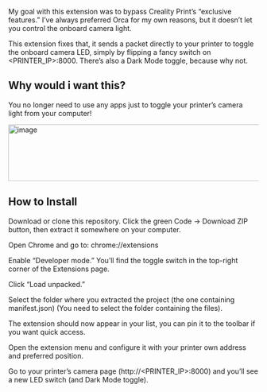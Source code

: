 My goal with this extension was to bypass Creality Print’s “exclusive features.” I’ve always preferred Orca for my own reasons, but it doesn’t let you control the onboard camera light.

This extension fixes that, it sends a packet directly to your printer to toggle the onboard camera LED, simply by flipping a fancy switch on <PRINTER_IP>:8000. There’s also a Dark Mode toggle, because why not.

## Why would i want this?
You no longer need to use any apps just to toggle your printer’s camera light from your computer!

<img width="1122" height="114" alt="image" src="https://github.com/user-attachments/assets/3301c3dd-54d7-4a48-9865-5adb1cd39fba" />

## How to Install

Download or clone this repository.
Click the green Code → Download ZIP button, then extract it somewhere on your computer.

Open Chrome and go to:
chrome://extensions

Enable “Developer mode.”
You’ll find the toggle switch in the top-right corner of the Extensions page.

Click “Load unpacked.”

Select the folder where you extracted the project (the one containing manifest.json) (You need to select the folder containing the files).

The extension should now appear in your list, you can pin it to the toolbar if you want quick access.

Open the extension menu and configure it with your printer own address and preferred position.

Go to your printer’s camera page (http://<PRINTER_IP>:8000) and you’ll see a new LED switch (and Dark Mode toggle).
